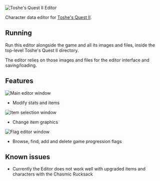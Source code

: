 ![Toshe's Quest II Editor](https://user-images.githubusercontent.com/6226898/119236959-4b285900-bb08-11eb-8445-8ece9be94cd6.png)

Character data editor for [Toshe's Quest II](https://github.com/1bengardner/toshes-quest-ii).

## Running

Run this editor alongside the game and all its images and files, inside the top-level Toshe's Quest II directory.

The editor relies on those images and files for the editor interface and saving/loading.

## Features

![Main editor window](https://user-images.githubusercontent.com/6226898/119273813-a3c82680-bbda-11eb-9552-acb5c72ecddc.png)
- Modify stats and items

![Item selection window](https://user-images.githubusercontent.com/6226898/119273858-df62f080-bbda-11eb-889f-945ba84a1312.png)
- Change item graphics

![Flag editor window](https://user-images.githubusercontent.com/6226898/119273897-06212700-bbdb-11eb-91d8-fb22ede64d6d.png)
- Browse, find, add and delete game progression flags

## Known issues

- Currently the Editor does not work well with upgraded items and characters with the Chasmic Rucksack